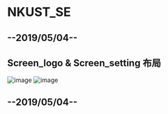 # NKUST_SE

## --2019/05/04--
## Screen_logo & Screen_setting 布局
![image](https://github.com/rabbit860321/NKUST_SE/blob/master/20190504-1.png)
![image](https://github.com/rabbit860321/NKUST_SE/blob/master/20190504-2.png)
## --2019/05/04--
